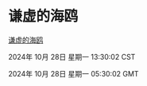 # 谦虚的海鸥
[谦虚的海鸥](http://219.139.197.74:56308/qxdho/course/base/hotlink/index.php)

2024年 10月 28日 星期一 13:30:02 CST

2024年 10月 28日 星期一 05:30:02 GMT
